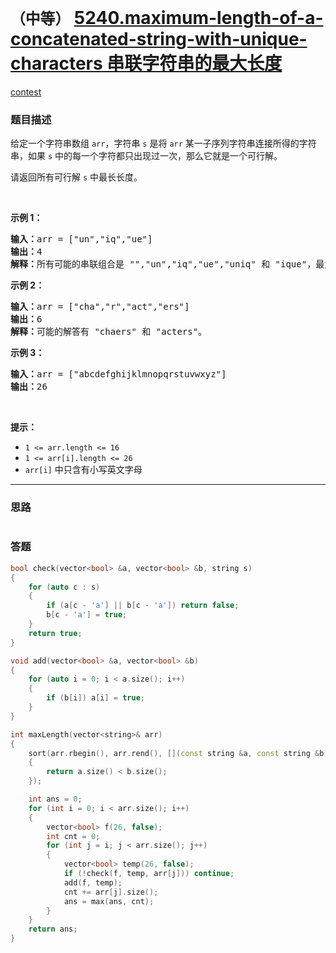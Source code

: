 # `（中等）` [5240.maximum-length-of-a-concatenated-string-with-unique-characters 串联字符串的最大长度](https://leetcode-cn.com/problems/maximum-length-of-a-concatenated-string-with-unique-characters/)

[contest](https://leetcode-cn.com/contest/weekly-contest-160/problems/maximum-length-of-a-concatenated-string-with-unique-characters/)

### 题目描述
<p>给定一个字符串数组 <code>arr</code>，字符串 <code>s</code> 是将 <code>arr</code> 某一子序列字符串连接所得的字符串，如果 <code>s</code> 中的每一个字符都只出现过一次，那么它就是一个可行解。</p>

<p>请返回所有可行解 <code>s</code> 中最长长度。</p>

<p>&nbsp;</p>

<p><strong>示例 1：</strong></p>

<pre><strong>输入：</strong>arr = ["un","iq","ue"]
<strong>输出：</strong>4
<strong>解释：</strong>所有可能的串联组合是 "","un","iq","ue","uniq" 和 "ique"，最大长度为 4。
</pre>

<p><strong>示例 2：</strong></p>

<pre><strong>输入：</strong>arr = ["cha","r","act","ers"]
<strong>输出：</strong>6
<strong>解释：</strong>可能的解答有 "chaers" 和 "acters"。
</pre>

<p><strong>示例 3：</strong></p>

<pre><strong>输入：</strong>arr = ["abcdefghijklmnopqrstuvwxyz"]
<strong>输出：</strong>26
</pre>

<p>&nbsp;</p>

<p><strong>提示：</strong></p>

<ul>
	<li><code>1 &lt;= arr.length &lt;= 16</code></li>
	<li><code>1 &lt;= arr[i].length &lt;= 26</code></li>
	<li><code>arr[i]</code>&nbsp;中只含有小写英文字母</li>
</ul>

            

---
### 思路
```
```



### 答题
``` C++
bool check(vector<bool> &a, vector<bool> &b, string s)
{
	for (auto c : s)
	{
		if (a[c - 'a'] || b[c - 'a']) return false;
		b[c - 'a'] = true;
	}
	return true;
}

void add(vector<bool> &a, vector<bool> &b)
{
	for (auto i = 0; i < a.size(); i++)
	{
		if (b[i]) a[i] = true;
	}
}

int maxLength(vector<string>& arr)
{
	sort(arr.rbegin(), arr.rend(), [](const string &a, const string &b)
	{
		return a.size() < b.size();
	});

	int ans = 0;
	for (int i = 0; i < arr.size(); i++)
	{
		vector<bool> f(26, false);
		int cnt = 0;
		for (int j = i; j < arr.size(); j++)
		{
			vector<bool> temp(26, false);
			if (!check(f, temp, arr[j])) continue;
			add(f, temp);
			cnt += arr[j].size();
			ans = max(ans, cnt);
		}
	}
	return ans;
}
```




